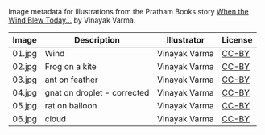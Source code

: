 Image metadata for illustrations from the Pratham Books story [When the Wind Blew Today...](https://storyweaver.org.in/stories/2747-when-the-wind-blew-today) by Vinayak Varma.

Image | Description | Illustrator | License
----- | ----------- | ----------- | -------
01.jpg | Wind | Vinayak Varma | [CC-BY](https://creativecommons.org/licenses/by/4.0/)
02.jpg | Frog on a kite | Vinayak Varma | [CC-BY](https://creativecommons.org/licenses/by/4.0/)
03.jpg | ant on feather | Vinayak Varma | [CC-BY](https://creativecommons.org/licenses/by/4.0/)
04.jpg | gnat on droplet - corrected | Vinayak Varma | [CC-BY](https://creativecommons.org/licenses/by/4.0/)
05.jpg | rat on balloon | Vinayak Varma | [CC-BY](https://creativecommons.org/licenses/by/4.0/)
06.jpg | cloud | Vinayak Varma | [CC-BY](https://creativecommons.org/licenses/by/4.0/)